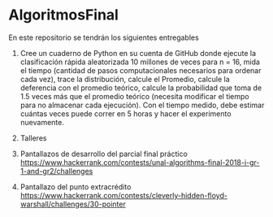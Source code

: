 # AlgoritmosFinal
En este repositorio se tendrán los siguientes entregables

1. Cree un cuaderno de Python en su cuenta de GitHub donde ejecute 
la clasificación rápida aleatorizada 10 millones de veces para n = 16, mida el 
tiempo (cantidad de pasos computacionales necesarios para ordenar cada vez), 
trace la distribución, calcule el Promedio, calcule la deferencia con el promedio 
teórico, calcule la probabilidad que toma de 1.5 veces más que el promedio teórico 
(necesita modificar el tiempo para no almacenar cada ejecución). Con el tiempo medido, 
debe estimar cuántas veces puede correr en 5 horas y hacer el experimento nuevamente.

2. Talleres 

3. Pantallazos de desarrollo del parcial final práctico https://www.hackerrank.com/contests/unal-algorithms-final-2018-i-gr-1-and-gr2/challenges

4. Pantallazo del punto extracrédito https://www.hackerrank.com/contests/cleverly-hidden-floyd-warshall/challenges/30-pointer
